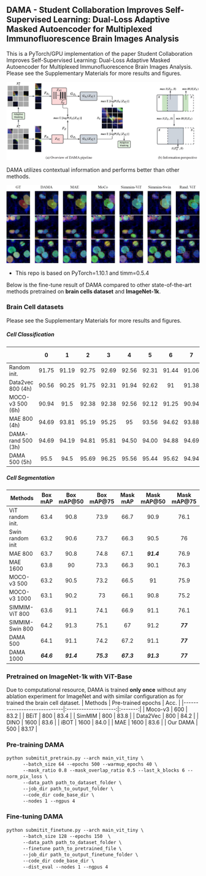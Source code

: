 ## DAMA - Student Collaboration Improves Self-Supervised Learning: Dual-Loss Adaptive Masked Autoencoder for Multiplexed Immunofluorescence Brain Images Analysis
This is a PyTorch/GPU implementation of the paper Student Collaboration Improves Self-Supervised Learning: Dual-Loss Adaptive Masked Autoencoder for Multiplexed Immunofluorescence Brain Images Analysis. Please see the Supplementary Materials for more results and figures.

![pipeline](img_results/DAMA_pipeline.JPG)

DAMA utilizes contextual information and performs better than other methods. 

![Seg_result](img_results/viz_seg_sample.JPG)

* This repo is based on PyTorch=1.10.1 and timm=0.5.4

Below is the fine-tune result of DAMA compared to other state-of-the-art methods pretrained on **brain cells dataset** and **ImageNet-1k**. 

### Brain Cell datasets
Please see the Supplementary Materials for more results and figures.
##### Cell Classification
|                    | 0     | 1     | 2     | 3     | 4     | 5     | 6     | 7     | 8     | 9     | Avg. &#8593;          | Err. &#8595; |
|--------------------|:-------:|:-------:|:-------:|:-------:|:-------:|:-------:|:-------:|:-------:|:-------:|:-------:|:--------------------------:|:-------------------:|
| Random   init.     | 91.75 | 91.19 | 92.75 | 92.69 | 92.56 | 92.31 | 91.44 | 91.06 | 93    | 91.06 | 91.98(+0.00)             | 8.02              |
| Data2vec 800 (4h)  | 90.56 | 90.25 | 91.75 | 92.31 | 91.94 | 92.62 | 91    | 91.38 | 92.5  | 90.88 | 91.59(-0.39)             | 8.41              |
| MOCO-v3 500 (6h)   | 90.94 | 91.5  | 92.38 | 92.38 | 92.56 | 92.12 | 91.25 | 90.94 | 92.69 | 90.75 | 91.75(-0.23)             | 8.25              |
| MAE 800 (4h)       | 94.69 | 93.81 | 95.19 | 95.25 | 95    | 93.56 | 94.62 | 93.88 | 95.44 | 94    | 94.54(+2.56)             | 5.46              |
| DAMA-rand 500 (3h) | 94.69 | 94.19 | 94.81 | 95.81 | 94.50 | 94.00 | 94.88 | 94.69 | 95.25 | 94.81 | 94.76(+2.78) | 5.24  |
| DAMA 500 (5h)      | 95.5  | 94.5  | 95.69 | 96.25 | 95.56 | 95.44 | 95.62 | 94.94 | 95.69 | 95.25 | ***95.47(+3.49)***      | ***4.53***     |

##### Cell Segmentation
| Methods | Box mAP          | Box mAP@50       | Box mAP@75       | Mask mAP         | Mask mAP@50      | Mask mAP@75 |
|-----------------------------|:------------------:|:------------------:|:------------------:|:------------------:|:------------------:|:-------------:|
| ViT random init.            | 63.4             | 90.8             | 73.9             | 66.7             | 90.9             | 76.1        |
| Swin random init            | 63.2             | 90.6             | 73.7             | 66.3             | 90.5             | 76          |
| MAE 800                     | 63.7             | 90.8             | 74.8             | 67.1             | ***91.4***      | 76.9        |
| MAE 1600                    | 63.8             | 90               | 73.3             | 66.3             | 90.1             | 76.3        |
| MOCO-v3 500                 | 63.2             | 90.5             | 73.2             | 66.5             | 91               | 75.9        |
| MOCO-v3 1000                | 63.1             | 90.2             | 73               | 66.1             | 90.8             | 75.2        |
| SIMMIM-ViT 800              | 63.6             | 91.1             | 74.1             | 66.9             | 91.1             | 76.1        |
| SIMMIM-Swin 800             | 64.2 | 91.3 | 75.1 | 67               | 91.2             | ***77*** |
| DAMA 500                    | 64.1             | 91.1             | 74.2             | 67.2 | 91.1             | ***77*** |
| DAMA 1000                   | ***64.6***    | ***91.4***    | ***75.3***    | ***67.3***    | ***91.3*** | ***77*** |

### Pretrained on ImageNet-1k with ViT-Base
Due to computational resource, DAMA is trained **only once** without any ablation experiment for ImageNet and with similar configuration as for trained the brain cell dataset.
| Methods | Pre-trained epochs | Acc.  |
|-----------------------------|:--------------------:|:-------:|
| Moco-v3                     | 600                | 83.2  |
| BEiT                        | 800                | 83.4  |
| SimMIM                      | 800                | 83.8  |
| Data2Vec                    | 800                | 84.2  |
| DINO                        | 1600               | 83.6  |
| iBOT                        | 1600               | 84.0  |
| MAE                         | 1600               | 83.6  |
| Our DAMA                    | 500                | 83.17 |


### Pre-training DAMA
```
python submitit_pretrain.py --arch main_vit_tiny \
      --batch_size 64 --epochs 500 --warmup_epochs 40 \
      --mask_ratio 0.8 --mask_overlap_ratio 0.5 --last_k_blocks 6 --norm_pix_loss \
      --data_path path_to_dataset_folder \
      --job_dir path_to_output_folder \
      --code_dir code_base_dir \
      --nodes 1 --ngpus 4
```

### Fine-tuning DAMA
```
python submitit_finetune.py --arch main_vit_tiny \
      --batch_size 128 --epochs 150  \
      --data_path path_to_dataset_folder \
      --finetune path_to_pretrained_file \
      --job_dir path_to_output_finetune_folder \
      --code_dir code_base_dir \
      --dist_eval --nodes 1 --ngpus 4
```
